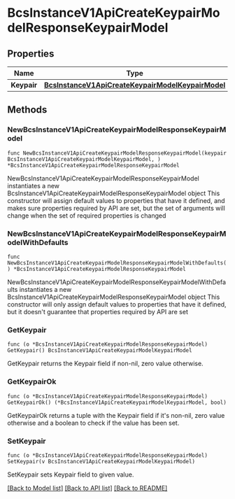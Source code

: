 # BcsInstanceV1ApiCreateKeypairModelResponseKeypairModel

## Properties

Name | Type | Description | Notes
------------ | ------------- | ------------- | -------------
**Keypair** | [**BcsInstanceV1ApiCreateKeypairModelKeypairModel**](BcsInstanceV1ApiCreateKeypairModelKeypairModel.md) |  | 

## Methods

### NewBcsInstanceV1ApiCreateKeypairModelResponseKeypairModel

`func NewBcsInstanceV1ApiCreateKeypairModelResponseKeypairModel(keypair BcsInstanceV1ApiCreateKeypairModelKeypairModel, ) *BcsInstanceV1ApiCreateKeypairModelResponseKeypairModel`

NewBcsInstanceV1ApiCreateKeypairModelResponseKeypairModel instantiates a new BcsInstanceV1ApiCreateKeypairModelResponseKeypairModel object
This constructor will assign default values to properties that have it defined,
and makes sure properties required by API are set, but the set of arguments
will change when the set of required properties is changed

### NewBcsInstanceV1ApiCreateKeypairModelResponseKeypairModelWithDefaults

`func NewBcsInstanceV1ApiCreateKeypairModelResponseKeypairModelWithDefaults() *BcsInstanceV1ApiCreateKeypairModelResponseKeypairModel`

NewBcsInstanceV1ApiCreateKeypairModelResponseKeypairModelWithDefaults instantiates a new BcsInstanceV1ApiCreateKeypairModelResponseKeypairModel object
This constructor will only assign default values to properties that have it defined,
but it doesn't guarantee that properties required by API are set

### GetKeypair

`func (o *BcsInstanceV1ApiCreateKeypairModelResponseKeypairModel) GetKeypair() BcsInstanceV1ApiCreateKeypairModelKeypairModel`

GetKeypair returns the Keypair field if non-nil, zero value otherwise.

### GetKeypairOk

`func (o *BcsInstanceV1ApiCreateKeypairModelResponseKeypairModel) GetKeypairOk() (*BcsInstanceV1ApiCreateKeypairModelKeypairModel, bool)`

GetKeypairOk returns a tuple with the Keypair field if it's non-nil, zero value otherwise
and a boolean to check if the value has been set.

### SetKeypair

`func (o *BcsInstanceV1ApiCreateKeypairModelResponseKeypairModel) SetKeypair(v BcsInstanceV1ApiCreateKeypairModelKeypairModel)`

SetKeypair sets Keypair field to given value.



[[Back to Model list]](../README.md#documentation-for-models) [[Back to API list]](../README.md#documentation-for-api-endpoints) [[Back to README]](../README.md)


